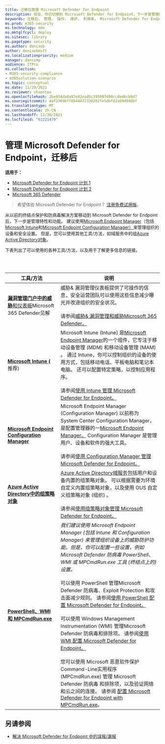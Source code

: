 ```yaml
---
title: 迁移后管理 Microsoft Defender for Endpoint
description: 现在，你已切换到 Microsoft Defender for Endpoint，下一步是管理威胁防护功能
keywords: 迁移后， 管理， 操作， 维护， 利用率， Microsoft Defender for Endpoint， edr
ms.prod: m365-security
ms.technology: mde
ms.mktglfcycl: deploy
ms.sitesec: library
ms.pagetype: security
ms.author: deniseb
author: denisebmsft
ms.localizationpriority: medium
manager: dansimp
audience: ITPro
ms.collection:
- M365-security-compliance
- m365solution-scenario
ms.topic: conceptual
ms.date: 11/29/2021
ms.reviewer: chventou
ms.openlocfilehash: 2be934da8a87e02ead5c395097d90ccde46cb9d7
ms.sourcegitcommit: 4af23696ff8b44872330202fe5dbfd2a69d9ddbf
ms.translationtype: MT
ms.contentlocale: zh-CN
ms.lasthandoff: 11/30/2021
ms.locfileid: "61221479"
---
```

# <a name="manage-microsoft-defender-for-endpoint-post-migration"></a>管理 Microsoft Defender for Endpoint，迁移后

**适用于：**
- [Microsoft Defender for Endpoint 计划 1](https://go.microsoft.com/fwlink/?linkid=2154037)
- [Microsoft Defender for Endpoint 计划 2](https://go.microsoft.com/fwlink/?linkid=2154037)
- [Microsoft 365 Defender](https://go.microsoft.com/fwlink/?linkid=2118804)

> 希望体验 Microsoft Defender for Endpoint？ [注册免费试用版](https://signup.microsoft.com/create-account/signup?products=7f379fee-c4f9-4278-b0a1-e4c8c2fcdf7e&ru=https://aka.ms/MDEp2OpenTrial?ocid=docs-wdatp-exposedapis-abovefoldlink)。

从以前的终结点保护和防病毒解决方案移动到 Microsoft Defender for Endpoint 后，下一步是管理特性和功能。 建议使用[Microsoft Endpoint Manager](/mem/endpoint-manager-overview)（包括[Microsoft Intune](/mem/intune/fundamentals/what-is-intune)和[Microsoft Endpoint Configuration Manager）](/mem/configmgr/core/understand/introduction)来管理组织的设备和安全设置。 但是，您可以使用其他工具/方法，如域服务中的组[Azure Active Directory对象](/azure/active-directory-domain-services/manage-group-policy)。

下表列出了可以使用的各种工具/方法，以及用于了解更多信息的链接。

<br/><br/>

|工具/方法|说明|
|---|---|
|**[漏洞管理门户中的威胁](/windows/security/threat-protection/microsoft-defender-atp/tvm-dashboard-insights)**[和仪表板](https://security.microsoft.com/)Microsoft 365 Defender见解|威胁& 漏洞管理仪表板提供了可操作的信息，安全运营团队可以使用这些信息减少曝光并改进组织的安全状况。 <br/><br/> 请参阅[威胁& 漏洞管理](/microsoft-365/security/defender-endpoint/next-gen-threat-and-vuln-mgt)[和威胁Microsoft 365 Defender。](/microsoft-365/security/defender-endpoint/use)|
|**[Microsoft Intune (](/mem/intune/fundamentals/what-is-intune)** 推荐) |Microsoft Intune (Intune) 是[Microsoft Endpoint Manager](/mem/endpoint-manager-overview)的一个组件，它专注于移动设备管理 (MDM) 和移动设备管理 (MAM) 。 通过 Intune，你可以控制组织的设备的使用方式，包括移动电话、平板电脑和笔记本电脑。 还可以配置特定策略，以控制应用程序。 <br/><br/> 请参阅[使用 Intune 管理 Microsoft Defender for Endpoint。](manage-mde-post-migration-intune.md)|
|**[Microsoft Endpoint Configuration Manager](/mem/configmgr/core/understand/introduction)**|Microsoft Endpoint Manager (Configuration Manager) 以前称为 System Center Configuration Manager，是配置管理器的一[Microsoft Endpoint Manager。](/mem/endpoint-manager-overview) Configuration Manager 是管理用户、设备和软件的强大工具。 <br/><br/> 请参阅[使用 Configuration Manager 管理 Microsoft Defender for Endpoint。](manage-mde-post-migration-configuration-manager.md)|
|**[Azure Active Directory中的组策略对象](/azure/active-directory-domain-services/manage-group-policy)**|[Azure Active Directory域服务](/azure/active-directory-domain-services/overview)包括用户和设备内置的组策略对象。 可以根据需要为环境自定义内置组策略对象，以及使用 OUS 自定义组策略对象 (组织) 。 <br/><br/> 请参阅[使用组策略对象管理 Microsoft Defender for Endpoint。](manage-mde-post-migration-group-policy-objects.md)|
|**[PowerShell、WMI 和 MPCmdRun.exe](manage-mde-post-migration-other-tools.md)**|*我们建议使用 Microsoft Endpoint Manager (包括 Intune 和 Configuration Manager) 来管理组织设备上的威胁防护功能。但是，你可以配置一些设置，例如Microsoft Defender 防病毒 PowerShell、WMI 或 MPCmdRun.exe 工具 (终结点上的) 设置。* <br/><br/> 可以使用 PowerShell 管理Microsoft Defender 防病毒、Exploit Protection 和攻击面减少规则。 请参阅[使用 PowerShell 配置 Microsoft Defender for Endpoint。](manage-mde-post-migration-other-tools.md#configure-microsoft-defender-for-endpoint-with-powershell) <br/><br/> 可以使用 Windows Management Instrumentation (WMI) 管理Microsoft Defender 防病毒和排除项。 请参阅[使用 WMI 配置 Microsoft Defender for Endpoint。](manage-mde-post-migration-other-tools.md#configure-microsoft-defender-for-endpoint-with-windows-management-instrumentation-wmi) <br/><br/> 您可以使用 Microsoft 恶意软件保护Command-Line实用程序 (MPCmdRun.exe) 管理 Microsoft Defender 防病毒 和排除项，以及验证网络和云之间的连接。 请参阅 [配置 Microsoft Defender for Endpoint with MPCmdRun.exe](manage-mde-post-migration-other-tools.md#configure-microsoft-defender-for-endpoint-with-microsoft-malware-protection-command-line-utility-mpcmdrunexe)。|


## <a name="see-also"></a>另请参阅

- [解决 Microsoft Defender for Endpoint 中的误报/漏报](defender-endpoint-false-positives-negatives.md)
